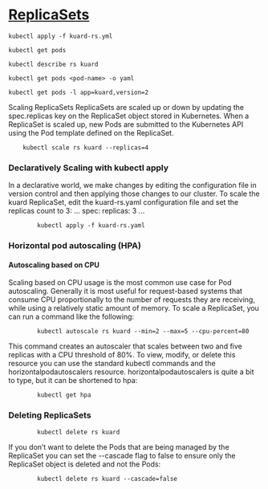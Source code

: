 
# [ReplicaSets](https://kubernetes.io/docs/concepts/workloads/controllers/replicaset/)

```
kubectl apply -f kuard-rs.yml

kubectl get pods

kubectl describe rs kuard

kubectl get pods <pod-name> -o yaml

kubectl get pods -l app=kuard,version=2
```

Scaling ReplicaSets
    ReplicaSets are scaled up or down by updating the spec.replicas key on the
    ReplicaSet object stored in Kubernetes. When a ReplicaSet is scaled up, new Pods
    are submitted to the Kubernetes API using the Pod template defined on the
    ReplicaSet.
```
    kubectl scale rs kuard --replicas=4
```

### Declaratively Scaling with kubectl apply
In a declarative world, we make changes by editing the configuration file in version
control and then applying those changes to our cluster. To scale the kuard
ReplicaSet, edit the kuard-rs.yaml configuration file and set the replicas count to
3:
...
spec:
replicas: 3
...
```
        kubectl apply -f kuard-rs.yaml
```
### Horizontal pod autoscaling (HPA) 

#### Autoscaling based on CPU
Scaling based on CPU usage is the most common use case for Pod autoscaling.
Generally it is most useful for request-based systems that consume CPU
proportionally to the number of requests they are receiving, while using a relatively
static amount of memory.
To scale a ReplicaSet, you can run a command like the following:
```
        kubectl autoscale rs kuard --min=2 --max=5 --cpu-percent=80
```
This command creates an autoscaler that scales between two and five replicas with a
CPU threshold of 80%. To view, modify, or delete this resource you can use the
standard kubectl commands and the horizontalpodautoscalers resource.
horizontalpodautoscalers is quite a bit to type, but it can be shortened to hpa:
```
        kubectl get hpa
```
###    Deleting ReplicaSets
```
        kubectl delete rs kuard
```
If you don’t want to delete the Pods that are being managed by the ReplicaSet you
can set the --cascade flag to false to ensure only the ReplicaSet object is deleted
and not the Pods:
```
        kubectl delete rs kuard --cascade=false
```
        